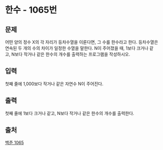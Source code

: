<h1> 한수 - 1065번</h1>

<h2>문제</h2>

어떤 양의 정수 X의 각 자리가 등차수열을 이룬다면, 그 수를 한수라고 한다. 등차수열은 연속된 두 개의 수의 차이가 일정한 수열을 말한다. N이 주어졌을 때, 1보다 크거나 같고, N보다 작거나 같은 한수의 개수를 출력하는 프로그램을 작성하시오. 

<h2>입력</h2>

첫째 줄에 1,000보다 작거나 같은 자연수 N이 주어진다.

<h2>출력</h2>

첫째 줄에 1보다 크거나 같고, N보다 작거나 같은 한수의 개수를 출력한다.

<h2>출처</h2>

[백준 1065](https://www.acmicpc.net/problem/1065)
